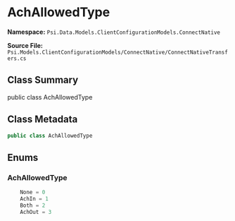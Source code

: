 # AchAllowedType

**Namespace:** `Psi.Data.Models.ClientConfigurationModels.ConnectNative`

**Source File:** `Psi.Models.ClientConfigurationModels/ConnectNative/ConnectNativeTransfers.cs`

## Class Summary

public class AchAllowedType

## Class Metadata

```typescript
public class AchAllowedType
```

## Enums

### AchAllowedType

```typescript
    None = 0
    AchIn = 1
    Both = 2
    AchOut = 3
```
